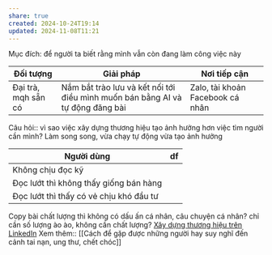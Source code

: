 ```yaml
---
share: true
created: 2024-10-24T19:14
updated: 2024-11-08T11:21
---
```

Mục đích: để người ta biết rằng mình vẫn còn đang làm công việc này

| Đối tượng           | Giải pháp                                                                      | Nơi tiếp cận                     |
| ------------------- | ------------------------------------------------------------------------------ | -------------------------------- |
| Đại trà, mqh sẵn có | Nắm bắt trào lưu và kết nối tới điều mình muốn bán bằng AI và tự động đăng bài | Zalo, tài khoản Facebook cá nhân |

Câu hỏi:: vì sao việc xây dựng thương hiệu tạo ảnh hưởng hơn việc tìm người cần mình? 
Làm song song, vừa chạy tự động vừa tạo ảnh hưởng 

| Người dùng                              | df  |
| --------------------------------------- | --- |
| Không chịu đọc kỹ                       |     |
| Đọc lướt thì không thấy giống bán hàng  |     |
| Đọc lướt thì thấy có vẻ chịu khó đầu tư |     |
Copy bài chất lượng thì không có dấu ấn cá nhân, câu chuyện cá nhân? 
chỉ cần số lượng ào ào, không cần chất lượng?
[Xây dựng thương hiệu trên LinkedIn](https://www.careerlab.asia/knowledge-hub)
Xem thêm:: [[Cách để gặp được những người hay suy nghĩ đến cảnh tai nạn, ung thư, chết chóc]]